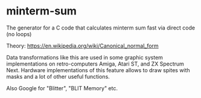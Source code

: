 # minterm-sum
The generator for a C code that calculates minterm sum fast via direct code (no loops)

Theory: https://en.wikipedia.org/wiki/Canonical_normal_form

Data transformations like this are used in some graphic system implementations on retro-computers Amiga, Atari ST, and ZX Spectrum Next. Hardware implementations of this feature allows to draw spites with masks and a lot of other useful functions.

Also Google for "Blitter", "BLIT Memory" etc.

